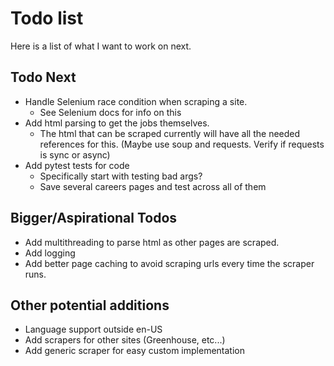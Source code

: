 # Todo list

Here is a list of what I want to work on next.

## Todo Next

- Handle Selenium race condition when scraping a site.
  - See Selenium docs for info on this
- Add html parsing to get the jobs themselves.
  - The html that can be scraped currently will have all the needed references for this. (Maybe use soup and requests. Verify if requests is sync or async)
- Add pytest tests for code
  - Specifically start with testing bad args?
  - Save several careers pages and test across all of them

## Bigger/Aspirational Todos
- Add multithreading to parse html as other pages are scraped.
- Add logging
- Add better page caching to avoid scraping urls every time the scraper runs. 

## Other potential additions
- Language support outside en-US
- Add scrapers for other sites (Greenhouse, etc...)
- Add generic scraper for easy custom implementation
